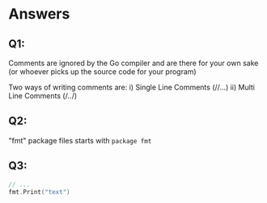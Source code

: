 # Answers

## Q1:

Comments are ignored by the Go compiler and are there for your own sake (or whoever picks up the source code for your program)

Two ways of writing comments are:
i) Single Line Comments (//...)
ii) Multi Line Comments (/*..*/)

## Q2:

"fmt" package files starts with `package fmt`

## Q3: 

```go
// ...
fmt.Print("text")
```